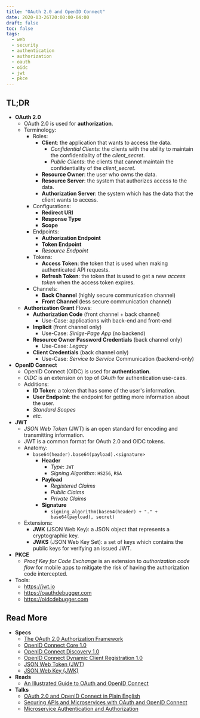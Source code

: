 ```yaml
---
title: "OAuth 2.0 and OpenID Connect"
date: 2020-03-26T20:00:00-04:00
draft: false
toc: false
tags:
  - web
  - security
  - authentication
  - authorization
  - oauth
  - oidc
  - jwt
  - pkce
---
```


## TL;DR

  - **OAuth 2.0**
    - OAuth 2.0 is used for **authorization**.
    - Terminology:
      - Roles:
        - **Client**: the application that wants to access the data.
          - _Confidential Clients_: the clients with the ability to maintain the confidentiality of the _client_secret_.
          - _Public Clients_: the clients that cannot maintain the confidentiality of the _client_secret_.
        - **Resource Owner**: the user who owns the data.
        - **Resource Server**: the system that authorizes access to the data.
        - **Authorization Server**: the system which has the data that the client wants to access.
      - Configurations:
        - **Redirect URI**
        - **Response Type**
        - **Scope**
      - Endpoints:
        - **Authorization Endpoint**
        - **Token Endpoint**
        - *Resource Endpoint*
      - Tokens:
        - **Access Token**: the token that is used when making authenticated API requests.
        - **Refresh Token**: the token that is used to get a new _access token_ when the access token expires.
      - Channels:
        - **Back Channel** (highly secure communication channel)
        - **Front Channel** (less secure communication channel)
    - **Authorization Grant** Flows:
      - **Authorization Code** (front channel + back channel)
        - Use-Case: applications with back-end and front-end
      - **Implicit** (front channel only)
        - Use-Case: _Sinlge-Page App_ (no backend)
      - **Resource Owner Password Credentials** (back channel only)
        - Use-Case: _Legacy_
      - **Client Credentials** (back channel only)
        - Use-Case: _Service to Service_ Communication (backend-only)
  - **OpenID Connect**
    - OpenID Connect (OIDC) is used for **authentication**.
    - _OIDC_ is an extension on top of _OAuth_ for authentication use-caes.
    - Additions:
      - **ID Token**: a token that has some of the user's information.
      - **User Endpoint**: the endpoint for getting more information about the user.
      - *Standard Scopes*
      - *etc.*
  - **JWT**
    - _JSON Web Token_ (JWT) is an open standard for encoding and transmitting information.
    - JWT is a common format for OAuth 2.0 and OIDC tokens.
    - Anatomy:
      - `base64(header).base64(payload).<signature>`
        - **Header**
          - *Type*: `JWT`
          - *Signing Algorithm*: `HS256`, `RSA`
        - **Payload**
          - *Registered Claims*
          - *Public Claims*
          - *Private Claims*
        - **Signature**
          - `signing_algorithm(base64(header) + "." + base64(payload), secret)`
    - Extensions:
      - **JWK** (JSON Web Key): a JSON object that represents a cryptographic key.
      - **JWKS** (JSON Web Key Set): a set of keys which contains the public keys for verifying an issued JWT.
  - **PKCE**
    - _Proof Key for Code Exchange_ is an extension to _authorization code flow_ for mobile apps to mitigate the risk of having the authorization code intercepted.
  - Tools:
    - https://jwt.io
    - https://oauthdebugger.com
    - https://oidcdebugger.com

## Read More

  - **Specs**
    - [The OAuth 2.0 Authorization Framework](https://tools.ietf.org/html/rfc6749)
    - [OpenID Connect Core 1.0](https://openid.net/specs/openid-connect-core-1_0.html)
    - [OpenID Connect Discovery 1.0](https://openid.net/specs/openid-connect-discovery-1_0.html)
    - [OpenID Connect Dynamic Client Registration 1.0](https://openid.net/specs/openid-connect-registration-1_0.html)
    - [JSON Web Token (JWT)](https://tools.ietf.org/html/rfc7519)
    - [JSON Web Key (JWK)](https://tools.ietf.org/html/rfc7517)
  - **Reads**
    - [An Illustrated Guide to OAuth and OpenID Connect](https://developer.okta.com/blog/2019/10/21/illustrated-guide-to-oauth-and-oidc)
  - **Talks**
    - [OAuth 2.0 and OpenID Connect in Plain English](https://www.youtube.com/watch?v=996OiexHze0)
    - [Securing APIs and Microservices with OAuth and OpenID Connect](https://www.youtube.com/watch?v=WyHem7pFWQM)
    - [Microservice Authentication and Authorization](https://www.youtube.com/watch?v=ZjPF8yZ83Wo)
